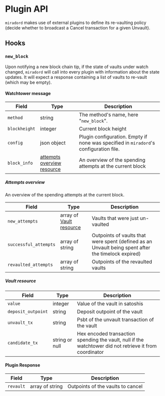 # Plugin API

`miradord` makes use of external plugins to define its re-vaulting policy 
(decide whether to broadcast a Cancel transaction for a given Unvault).

## Hooks

### `new_block`

Upon notifying a new block chain tip, if the state of vaults under watch changed, 
`miradord` will call into every plugin with information about the state updates. 
It will expect a response containing a list of vaults to re-vault (which may be empty).

#### Watchtower message

| Field                | Type                                             | Description                                                                           |
| -------------------- | ------------------------------------------------ | ------------------------------------------------------------------------------------- |
| `method`             | string                                           | The method's name, here "`new_block`".                                                |
| `blockheight`        | integer                                          | Current block height                                                                  |
| `config`             | json object                                      | Plugin configuration. Empty if none was specified in `miradord`'s configuration file. |
| `block_info`         | [attempts overview resource](#attempts-overview) | An overview of the spending attempts at the current block                             |

##### Attempts overview 

An overview of the spending attempts at the current block.

| Field                 | Type                                       | Description                                                                                        |
| --------------------- | ------------------------------------------ | -------------------------------------------------------------------------------------------------- |
| `new_attempts`        | array of [Vault resource](#vault-resource) | Vaults that were just un-vaulted                                                                   |
| `successful_attempts` | array of string                            | Outpoints of vaults that were spent (defined as an Unvault being spent after the timelock expired) |
| `revaulted_attempts`  | array of string                            | Outpoints of the revaulted vaults                                                                  |

##### Vault resource 

| Field              | Type           | Description                                                                                             |
| ------------------ | -------------- | --------------------------------------------                                                            |
| `value`            | integer        | Value of the vault in satoshis                                                                          |
| `deposit_outpoint` | string         | Deposit outpoint of the vault                                                                           |
| `unvault_tx`       | string         | Psbt of the unvault transaction of the vault                                                            |
| `candidate_tx`     | string or null | Hex encoded transaction spending the vault, null if the watchtower did not retrieve it from coordinator |

#### Plugin Response

| Field     | Type            | Description                       |
| --------- | --------------- | --------------------------------- |
| `revault` | array of string | Outpoints of the vaults to cancel |
